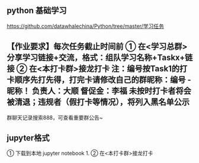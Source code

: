## python 基础学习

https://github.com/datawhalechina/Python/tree/master/学习任务

【作业要求】每次任务截止时间前
① 在<学习总群>分享学习链接+交流，格式：组队学习名称+Taskx+链接
② 在<本打卡群>接龙打卡
注：编号按Task1的打卡顺序先打先得，打完卡请修改自己的群昵称：编号 - 昵称！
负责人：大顺
督促金：李福
未按时打卡者将会被清退；违规者（假打卡等情况），将列入黑名单公示
---------------------------
群聊天记录搜索888，可查看重要群公告~

## jupyter格式
① 下载到本地 jupyter notebook 1.
② 在<本打卡群>接龙打卡

